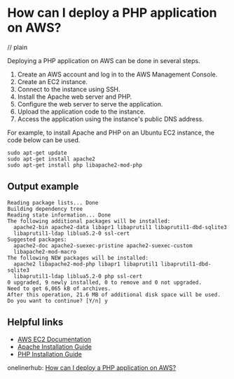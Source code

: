 # How can I deploy a PHP application on AWS?
// plain

Deploying a PHP application on AWS can be done in several steps.

1. Create an AWS account and log in to the AWS Management Console.
2. Create an EC2 instance.
3. Connect to the instance using SSH.
4. Install the Apache web server and PHP.
5. Configure the web server to serve the application.
6. Upload the application code to the instance.
7. Access the application using the instance's public DNS address.

For example, to install Apache and PHP on an Ubuntu EC2 instance, the code below can be used.
```
sudo apt-get update
sudo apt-get install apache2
sudo apt-get install php libapache2-mod-php
```
## Output example

```
Reading package lists... Done
Building dependency tree
Reading state information... Done
The following additional packages will be installed:
  apache2-bin apache2-data libapr1 libaprutil1 libaprutil1-dbd-sqlite3
  libaprutil1-ldap liblua5.2-0 ssl-cert
Suggested packages:
  apache2-doc apache2-suexec-pristine apache2-suexec-custom
  libapache2-mod-macro
The following NEW packages will be installed:
  apache2 libapache2-mod-php libapr1 libaprutil1 libaprutil1-dbd-sqlite3
  libaprutil1-ldap liblua5.2-0 php ssl-cert
0 upgraded, 9 newly installed, 0 to remove and 0 not upgraded.
Need to get 6,065 kB of archives.
After this operation, 21.6 MB of additional disk space will be used.
Do you want to continue? [Y/n] y
```

## Helpful links
* [AWS EC2 Documentation](https://aws.amazon.com/documentation/ec2/)
* [Apache Installation Guide](https://httpd.apache.org/docs/2.4/install.html)
* [PHP Installation Guide](https://www.php.net/manual/en/install.php)

onelinerhub: [How can I deploy a PHP application on AWS?](https://onelinerhub.com/php-aws/how-can-i-deploy-a-php-application-on-aws)